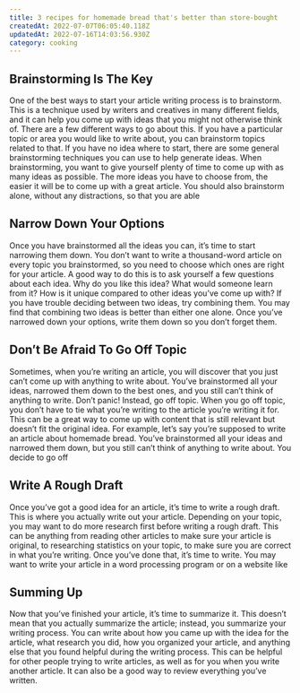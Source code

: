 ```yaml
---
title: 3 recipes for homemade bread that's better than store-bought
createdAt: 2022-07-07T06:05:40.118Z
updatedAt: 2022-07-16T14:03:56.930Z
category: cooking
---
```


## Brainstorming Is The Key

One of the best ways to start your article writing process is to brainstorm. This is a technique used by writers and creatives in many different fields, and it can help you come up with ideas that you might not otherwise think of. There are a few different ways to go about this. If you have a particular topic or area you would like to write about, you can brainstorm topics related to that. If you have no idea where to start, there are some general brainstorming techniques you can use to help generate ideas. When brainstorming, you want to give yourself plenty of time to come up with as many ideas as possible. The more ideas you have to choose from, the easier it will be to come up with a great article. You should also brainstorm alone, without any distractions, so that you are able

## Narrow Down Your Options

Once you have brainstormed all the ideas you can, it’s time to start narrowing them down. You don’t want to write a thousand-word article on every topic you brainstormed, so you need to choose which ones are right for your article. A good way to do this is to ask yourself a few questions about each idea. Why do you like this idea? What would someone learn from it? How is it unique compared to other ideas you’ve come up with? If you have trouble deciding between two ideas, try combining them. You may find that combining two ideas is better than either one alone. Once you’ve narrowed down your options, write them down so you don’t forget them.

## Don’t Be Afraid To Go Off Topic

Sometimes, when you’re writing an article, you will discover that you just can’t come up with anything to write about. You’ve brainstormed all your ideas, narrowed them down to the best ones, and you still can’t think of anything to write. Don’t panic! Instead, go off topic. When you go off topic, you don’t have to tie what you’re writing to the article you’re writing it for. This can be a great way to come up with content that is still relevant but doesn’t fit the original idea. For example, let’s say you’re supposed to write an article about homemade bread. You’ve brainstormed all your ideas and narrowed them down, but you still can’t think of anything to write about. You decide to go off

## Write A Rough Draft

Once you’ve got a good idea for an article, it’s time to write a rough draft. This is where you actually write out your article. Depending on your topic, you may want to do more research first before writing a rough draft. This can be anything from reading other articles to make sure your article is original, to researching statistics on your topic, to make sure you are correct in what you’re writing. Once you’ve done that, it’s time to write. You may want to write your article in a word processing program or on a website like

## Summing Up

Now that you’ve finished your article, it’s time to summarize it. This doesn’t mean that you actually summarize the article; instead, you summarize your writing process. You can write about how you came up with the idea for the article, what research you did, how you organized your article, and anything else that you found helpful during the writing process. This can be helpful for other people trying to write articles, as well as for you when you write another article. It can also be a good way to review everything you’ve written.
